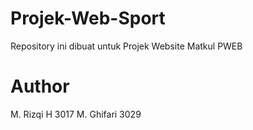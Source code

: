# Projek-Web-Sport
Repository ini dibuat untuk Projek Website Matkul PWEB

# Author
M. Rizqi H 3017
M. Ghifari 3029

